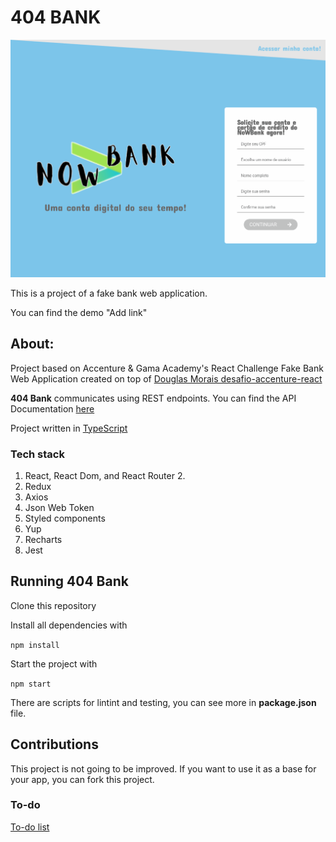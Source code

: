 # 404 BANK


![screen](./screen.png)

This is a project of a fake bank web application.

You can find the demo "Add link"

## About:

Project based on Accenture & Gama Academy's React Challenge
Fake Bank Web Application created on top of [Douglas Morais desafio-accenture-react](https://github.com/mrdouglasmorais/desafio-accenture-react)

**404 Bank** communicates using REST endpoints. You can find the API Documentation [here](https://accenture-java-desafio.herokuapp.com/swagger-ui.html#/)

Project written in [TypeScript](https://www.typescriptlang.org/)

### Tech stack

 1. React, React Dom, and React Router 2.
 2. Redux
 3. Axios
 4. Json Web Token
 5. Styled components
 6. Yup
 7. Recharts
 8. Jest

## Running 404 Bank

Clone this repository

Install all dependencies with

`npm install`

Start the project with

`npm start`

There are scripts for lintint and testing, you can see more in **package.json** file.

## Contributions
This project is not going to be improved. If you want to use it as a base for your app, you can fork this project.


### To-do


[To-do list](https://www.notion.so/4fd8d715429a49d8b7eb60a59b9419bf?v=6681c14727c44ffca73603024ee366d1)
